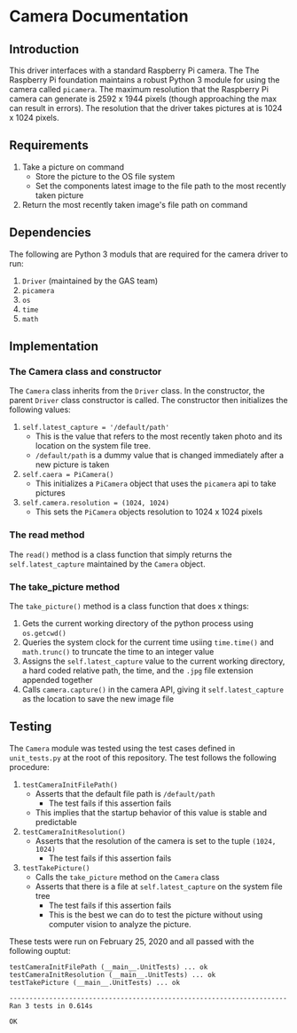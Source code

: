 # Camera Documentation
## Introduction
This driver interfaces with a standard Raspberry Pi camera.  The The Raspberry Pi foundation maintains a robust Python 3 module for using the camera called `picamera`.  The maximum resolution that the Raspberry Pi camera can generate is 2592 x 1944 pixels (though approaching the max can result in errors).  The resolution that the driver takes pictures at is 1024 x 1024 pixels.  

## Requirements
1. Take a picture on command
	- Store the picture to the OS file system
	- Set the components latest image to the file path to the most recently taken picture
2. Return the most recently taken image's file path on command

## Dependencies
The following are Python 3 moduls that are required for the camera driver to run:
1. `Driver` (maintained by the GAS team)
2. `picamera`
3. `os`
4. `time`
5. `math`

## Implementation
### The Camera class and constructor
The `Camera` class inherits from the `Driver` class.  In the constructor, the parent `Driver` class constructor is called.  The constructor then initializes the following values:
1. `self.latest_capture = '/default/path'`
	- This is the value that refers to the most recently taken photo and its location on the system file tree.  
	- `/default/path` is a dummy value that is changed immediately after a new picture is taken 
2. `self.caera = PiCamera()`
	- This initializes a `PiCamera` object that uses the `picamera` api to take pictures
3. `self.camera.resolution = (1024, 1024)`
	- This sets the `PiCamera` objects resolution to 1024 x 1024 pixels

### The read method
The `read()` method is a class function that simply returns the `self.latest_capture` maintained by the `Camera` object.  

### The take_picture method
The `take_picture()` method is a class function that does x things:
1. Gets the current working directory of the python process using `os.getcwd()` 
2. Queries the system clock for the current time usiing `time.time()` and `math.trunc()` to truncate the time to an integer value
3. Assigns the `self.latest_capture` value to the current working directory, a hard coded relative path, the time, and the `.jpg` file extension appended together
4. Calls `camera.capture()` in the camera API, giving it `self.latest_capture` as the location to save the new image file

## Testing
The `Camera` module was tested using the test cases defined in `unit_tests.py` at the root of this repository.  The test follows the following procedure:
1. `testCameraInitFilePath()`
	- Asserts that the default file path is `/default/path`
		- The test fails if this assertion fails
	- This implies that the startup behavior of this value is stable and predictable
2. `testCameraInitResolution()`
	- Asserts that the resolution of the camera is set to the tuple `(1024, 1024)`
		- The test fails if this assertion fails	
3. `testTakePicture()`
	- Calls the `take_picture` method on the `Camera` class
	- Asserts that there is a file at `self.latest_capture` on the system file tree
		- The test fails if this assertion fails
		- This is the best we can do to test the picture without using computer vision to analyze the picture.  

These tests were run on February 25, 2020 and all passed with the following ouptut:
```
testCameraInitFilePath (__main__.UnitTests) ... ok
testCameraInitResolution (__main__.UnitTests) ... ok
testTakePicture (__main__.UnitTests) ... ok

----------------------------------------------------------------------
Ran 3 tests in 0.614s

OK
```
